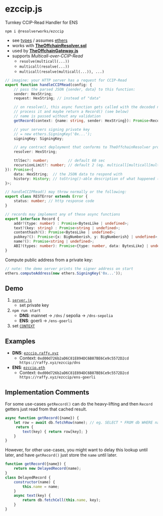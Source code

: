 # ezccip.js
Turnkey CCIP-Read Handler for ENS

`npm i @resolverworks/ezccip`
* see [types](./dist/index.d.ts) / assumes [ethers](https://github.com/ethers-io/ethers.js/)
* works with [**TheOffchainResolver.sol**](https://github.com/resolverworks/TheOffchainResolver.sol)
* used by [**TheOffchainGateway.js**](https://github.com/resolverworks/TheOffchainGateway.js)
* supports *Multicall-over-CCIP-Read*
	* `resolve(multicall(...))`
	* `multicall(resolve(...))`
	* `multicall(resolve(multicall(...)), ...)`

```ts
// imagine: your HTTP server has a request for CCIP-Read
export function handleCCIPRead(config: {
    // pass the parsed JSON {sender, data} to this function:
    sender: HexString;
    request: HexString; // instead of "data"

    // on resolve(), this async function gets called with the decoded name
    // process it and maybe return a Record() (see below)
    // name is passed without any validation
    getRecord(context: {name: string, sender: HexString}): Promise<Record | undefined>;

    // your servers signing private key
    // = new ethers.SigningKey('0x...');
    signingKey: SigningKey;

    // any contract deployment that conforms to TheOffchainResolver protocol
    resolver: HexString;

    ttlSec?: number;         // default 60 sec
    recursionLimit?: number; // default 2 (eg. multicall[multicall[multicall[...]]] throws)
}): Promise<{
    data: HexString;  // the JSON data to respond with
    history: History; // toString()-able description of what happened (partial multicall errors)
}>; 

// handleCCIPRead() may throw normally or the following:
export class RESTError extends Error {
    status: number; // http response code
}

// records may implement any of these async functions
export interface Record {
    addr?(type: number) : Promise<BytesLike | undefined>;
    text?(key: string) : Promise<string | undefined>;
    contenthash?(): Promise<BytesLike | undefined>;
    pubkey?(): Promise<{x: BigNumberish, y: BigNumberish} | undefined>; 
    name?(): Promise<string | undefined>;
    ABI?(types: number): Promise<{type: number, data: BytesLike} | undefined>;
}
```

Compute public address from a private key:
```js
// note: the demo server prints the signer address on start
ethers.computeAddress(new ethers.SigningKey('0x...'));
```

## Demo

1. [`server.js`](./test/server.js)
	* set private key
1. `npm run start`
	* **DNS**: mainnet → `/dns` / sepolia → `/dns-sepolia`
	* **ENS**: goerli → `/ens-goerli`
1. set [`CONTEXT`](https://github.com/resolverworks/TheOffchainResolver.sol?tab=readme-ov-file#context-format)

## Examples

* **DNS**: [`ezccip.raffy.xyz`](https://adraffy.github.io/ens-normalize.js/test/resolver.html#ezccip.raffy.xyz)
	* Context: `0xd00d726b2aD6C81E894DC6B87BE6Ce9c5572D2cd https://raffy.xyz/ezccip/dns`
* **ENS**: [`ezccip.eth`](https://adraffy.github.io/ens-normalize.js/test/resolver.html?goerli&debug=%7B%22records%22%3A%5B%22ccip.context%22%5D%7D#ezccip.eth)
	* Context: `0xd00d726b2aD6C81E894DC6B87BE6Ce9c5572D2cd https://raffy.xyz/ezccip/ens-goerli`

## Implementation Comments

For some use-cases `getRecord()` can do the heavy-lifting and then `Record` getters just read from that cached result.
```js
async function getRecord({name}) {
    let row = await db.fetchRow(name); // eg. SELECT * FROM db WHERE name = ?
     return {
        text(key) { return row[key]; }
    }
}
```
However, for other use-cases, you might want to delay this lookup until later, and have `getRecord()` just store the `name` until later.
```js
function getRecord({name}) { 
    return new DelayedRecord(name); 
}
class DelayedRecord { 
    constructor(name) {
        this.name = name;
    }
    async text(key) {
        return db.fetchCell(this.name, key);
    }
}
